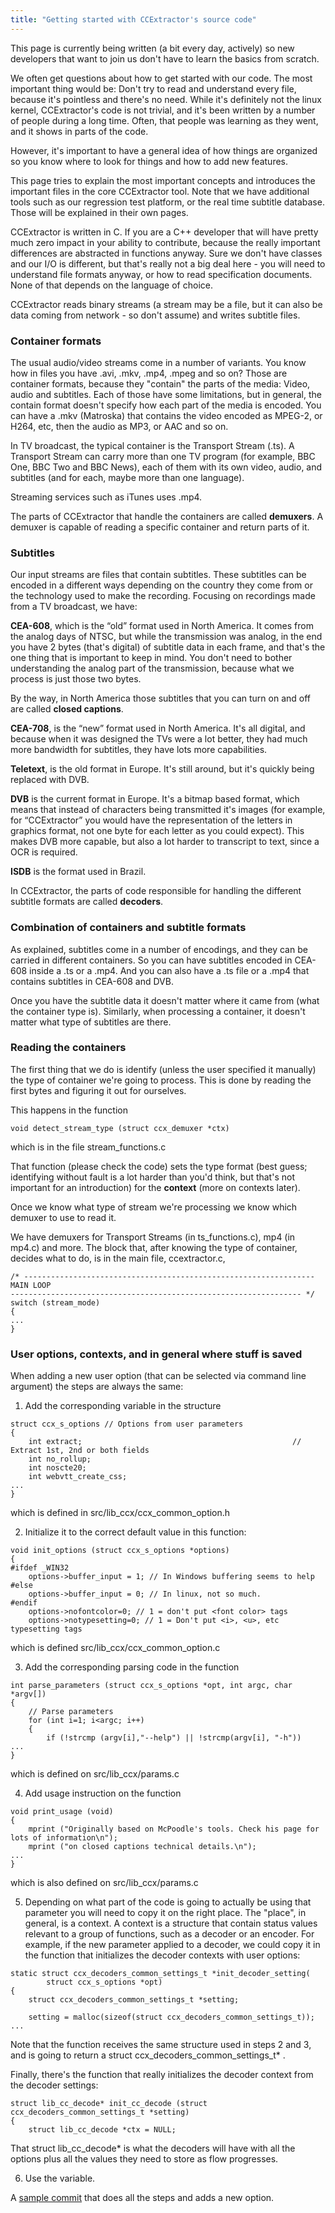 ```yaml
---
title: "Getting started with CCExtractor's source code"
---
```


This page is currently being written (a bit every day, actively) so new
developers that want to join us don't have to learn the basics from
scratch.

We often get questions about how to get started with our code. The most
important thing would be: Don't try to read and understand every file,
because it's pointless and there's no need. While it's definitely not
the linux kernel, CCExtractor's code is not trivial, and it's been
written by a number of people during a long time. Often, that people was
learning as they went, and it shows in parts of the code.

However, it's important to have a general idea of how things are
organized so you know where to look for things and how to add new
features.

This page tries to explain the most important concepts and introduces
the important files in the core CCExtractor tool. Note that we have
additional tools such as our regression test platform, or the real time
subtitle database. Those will be explained in their own pages.

CCExtractor is written in C. If you are a C++ developer that will have
pretty much zero impact in your ability to contribute, because the
really important differences are abstracted in functions anyway. Sure we
don't have classes and our I/O is different, but that's really not a
big deal here - you will need to understand file formats anyway, or how
to read specification documents. None of that depends on the language of
choice.

CCExtractor reads binary streams (a stream may be a file, but it can
also be data coming from network - so don't assume) and writes subtitle
files.

### Container formats

The usual audio/video streams come in a number of variants. You know how
in files you have .avi, .mkv, .mp4, .mpeg and so on? Those are container
formats, because they "contain" the parts of the media: Video, audio
and subtitles. Each of those have some limitations, but in general, the
contain format doesn't specify how each part of the media is encoded.
You can have a .mkv (Matroska) that contains the video encoded as
MPEG-2, or H264, etc, then the audio as MP3, or AAC and so on.

In TV broadcast, the typical container is the Transport Stream (.ts). A
Transport Stream can carry more than one TV program (for example, BBC
One, BBC Two and BBC News), each of them with its own video, audio, and
subtitles (and for each, maybe more than one language).

Streaming services such as iTunes uses .mp4.

The parts of CCExtractor that handle the containers are called
**demuxers**. A demuxer is capable of reading a specific container
and return parts of it.

### Subtitles

Our input streams are files that contain subtitles. These subtitles can be encoded in a different ways depending on the country they come from or the technology used to make the recording. Focusing on recordings made from a TV broadcast, we have:

**CEA-608**, which is the “old” format used in North America. It comes from the analog days of NTSC, but while the transmission was analog, in the end you have 2 bytes (that's digital) of subtitle data in each frame, and that's the one thing that is important to keep in mind. You don't need to bother understanding the analog part of the transmission, because what we process is just those two bytes.

By the way, in North America those subtitles that you can turn on and off are called **closed captions**.

**CEA-708**, is the “new” format used in North America. It's all digital, and because when it was designed the TVs were a lot better, they had much more bandwidth for subtitles, they have lots more capabilities.

**Teletext**, is the old format in Europe. It's still around, but it's quickly being replaced with DVB.

**DVB** is the current format in Europe. It's a bitmap based format, which means that instead of characters being transmitted it's images (for example, for “CCExtractor” you would have the representation of the letters in graphics format, not one byte for each letter as you could expect). This makes DVB more capable, but also a lot harder to transcript to text, since a OCR is required.

**ISDB** is the format used in Brazil.

In CCExtractor, the parts of code responsible for handling the different subtitle formats are called **decoders**.

### Combination of containers and subtitle formats

As explained, subtitles come in a number of encodings, and they can be
carried in different containers. So you can have subtitles encoded in
CEA-608 inside a .ts or a .mp4. And you can also have a .ts file or a
.mp4 that contains subtitles in CEA-608 and DVB.

Once you have the subtitle data it doesn't matter where it came from
(what the container type is). Similarly, when processing a container, it
doesn't matter what type of subtitles are there.

### Reading the containers

The first thing that we do is identify (unless the user specified it
manually) the type of container we're going to process. This is done by
reading the first bytes and figuring it out for ourselves.

This happens in the function

`void detect_stream_type (struct ccx_demuxer *ctx)`

which is in the file stream_functions.c

That function (please check the code) sets the type format (best guess;
identifying without fault is a lot harder than you'd think, but that's
not important for an introduction) for the **context** (more on
contexts later).

Once we know what type of stream we're processing we know which demuxer
to use to read it.

We have demuxers for Transport Streams (in ts\_functions.c), mp4 (in
mp4.c) and more. The block that, after knowing the type of container,
decides what to do, is in the main file, ccextractor.c,

```
/* -----------------------------------------------------------------
MAIN LOOP
----------------------------------------------------------------- */
switch (stream_mode)
{
...
}

```

### User options, contexts, and in general where stuff is saved

When adding a new user option (that can be selected via command line
argument) the steps are always the same:

1) Add the corresponding variable in the structure 
```
struct ccx_s_options // Options from user parameters
{
	int extract;                                               // Extract 1st, 2nd or both fields
	int no_rollup;
	int noscte20;
	int webvtt_create_css;
...
}
```
 which is defined in src/lib_ccx/ccx_common_option.h

2) Initialize it to the correct default value in this function:
```
void init_options (struct ccx_s_options *options)
{
#ifdef _WIN32
	options->buffer_input = 1; // In Windows buffering seems to help
#else
	options->buffer_input = 0; // In linux, not so much.
#endif
	options->nofontcolor=0; // 1 = don't put <font color> tags
	options->notypesetting=0; // 1 = Don't put <i>, <u>, etc typesetting tags
```

which is defined src/lib_ccx/ccx_common_option.c

3) Add the corresponding parsing code in the function

```
int parse_parameters (struct ccx_s_options *opt, int argc, char *argv[])
{
	// Parse parameters
	for (int i=1; i<argc; i++)
	{
		if (!strcmp (argv[i],"--help") || !strcmp(argv[i], "-h"))
...
}
```
which is defined on src/lib_ccx/params.c


4) Add usage instruction on the function

```
void print_usage (void)
{
	mprint ("Originally based on McPoodle's tools. Check his page for lots of information\n");
	mprint ("on closed captions technical details.\n");
...
}
```

which is also defined on src/lib_ccx/params.c

5) Depending on what part of the code is going to actually be using that
parameter you will need to copy it on the right place. The "place", in
general, is a context. A context is a structure that contain status
values relevant to a group of functions, such as a decoder or an
encoder. For example, if the new parameter applied to a decoder, we
could copy it in the function that initializes the decoder contexts with
user options:

```
static struct ccx_decoders_common_settings_t *init_decoder_setting(
		struct ccx_s_options *opt)
{
	struct ccx_decoders_common_settings_t *setting;

	setting = malloc(sizeof(struct ccx_decoders_common_settings_t));
...
```

Note that the function receives the same structure used in steps 2 and
3, and is going to return a struct ccx\_decoders\_common\_settings\_t\*
.

Finally, there's the function that really initializes the decoder
context from the decoder settings:

```
struct lib_cc_decode* init_cc_decode (struct ccx_decoders_common_settings_t *setting)
{
	struct lib_cc_decode *ctx = NULL;
```

That struct lib_cc_decode* is what the decoders will have with all the options plus all the values they need to store as flow progresses.


6) Use the variable.

A [sample commit](https://github.com/CCExtractor/ccextractor/commit/150d2e7404843491baaf94b33ca7416279d55bb8)
that does all the steps and adds a new option.
